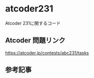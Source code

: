# atcoder231
Atcoder 231に関するコード

## Atcoder 問題リンク
https://atcoder.jp/contests/abc231/tasks

## 参考記事

